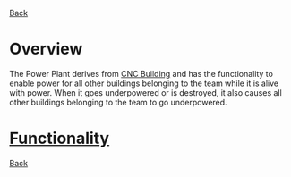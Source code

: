 [Back](TechDoc_Architecture.md)

# Overview #

The Power Plant derives from [CNC Building](TechDoc_Architecture_Game_Buildings_CNCBuilding.md) and has the functionality to enable power for all other buildings belonging to the team while it is alive with power. When it goes underpowered or is destroyed, it also causes all other buildings belonging to the team to go underpowered.

# [Functionality](TechDoc_Architecture_Game_Buildings_PowerPlant_Functionality.md) #

[Back](TechDoc_Architecture.md)